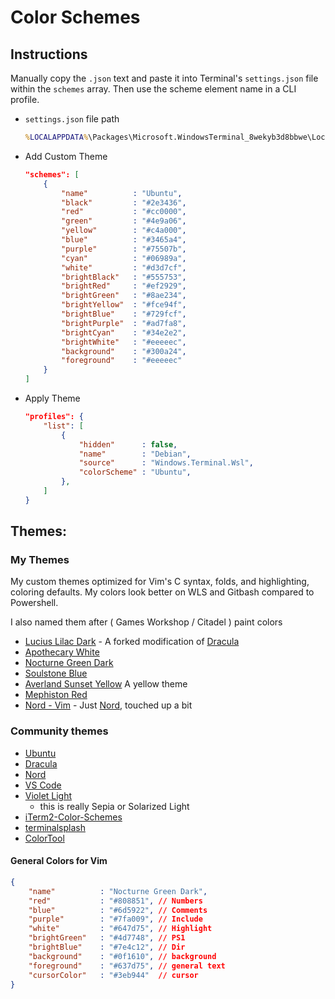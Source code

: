 # Color Schemes

## Instructions

Manually copy the ```.json``` text and paste it into Terminal's ```settings.json``` file within the ```schemes``` array. Then use the scheme element name in a CLI profile.

* ```settings.json``` file path

    ```bat
    %LOCALAPPDATA%\Packages\Microsoft.WindowsTerminal_8wekyb3d8bbwe\LocalState\settings.json
    ```

* Add Custom Theme

    ```json
    "schemes": [
        {
            "name"          : "Ubuntu",
            "black"         : "#2e3436",
            "red"           : "#cc0000",
            "green"         : "#4e9a06",
            "yellow"        : "#c4a000",
            "blue"          : "#3465a4",
            "purple"        : "#75507b",
            "cyan"          : "#06989a",
            "white"         : "#d3d7cf",
            "brightBlack"   : "#555753",
            "brightRed"     : "#ef2929",
            "brightGreen"   : "#8ae234",
            "brightYellow"  : "#fce94f",
            "brightBlue"    : "#729fcf",
            "brightPurple"  : "#ad7fa8",
            "brightCyan"    : "#34e2e2",
            "brightWhite"   : "#eeeeec",
            "background"    : "#300a24",
            "foreground"    : "#eeeeec"
        }
    ]
    ```

* Apply Theme

    ```json
    "profiles": {
        "list": [
            {
                "hidden"      : false,
                "name"        : "Debian",
                "source"      : "Windows.Terminal.Wsl",
                "colorScheme" : "Ubuntu",
            },
        ]
    }  
    ```

## Themes:

### My Themes

My custom themes optimized for Vim's C syntax, folds, and highlighting, coloring defaults. My colors look better on WLS and Gitbash compared to Powershell.

I also named them after ( Games Workshop / Citadel ) paint colors

* [Lucius Lilac Dark]( lucius-lilac-dark.json ) - A forked modification of [Dracula]( https://draculatheme.com/windows-terminal )
* [Apothecary White]( apothecary-white.json )
* [Nocturne Green Dark]( nocturne-green-dark.json )
* [Soulstone Blue]( soulstone-blue.json )
* [Averland Sunset Yellow]( averland-sunset-yellow.json ) A yellow theme
* [Mephiston Red]( mephiston-red.json )
* [Nord - Vim]( nord-vim.json ) - Just [Nord]( https://compiledexperience.com/blog/posts/windows-terminal-nord ), touched up a bit

### Community themes

* [Ubuntu]( https://github.com/mbadolato/iTerm2-Color-Schemes/blob/master/terminal/Ubuntu.terminal )
* [Dracula]( https://draculatheme.com/windows-terminal )
* [Nord]( https://compiledexperience.com/blog/posts/windows-terminal-nord )
* [VS Code]( https://github.com/adstep/vscode-windows-terminal-theme )
* [Violet Light]( https://github.com/mbadolato/iTerm2-Color-Schemes/blob/master/windowsterminal/Violet%20Light.json )
    * this is really Sepia or Solarized Light
* [iTerm2-Color-Schemes]( https://github.com/mbadolato/iTerm2-Color-Schemes/tree/master/windowsterminal )
* [terminalsplash]( https://terminalsplash.com/ )
* [ColorTool]( https://github.com/microsoft/terminal/releases/tag/1904.29002 )

#### General Colors for Vim

```json
{
    "name"          : "Nocturne Green Dark",
    "red"           : "#808851", // Numbers
    "blue"          : "#6d5922", // Comments
    "purple"        : "#7fa009", // Include
    "white"         : "#647d75", // Highlight
    "brightGreen"   : "#4d7748", // PS1
    "brightBlue"    : "#7e4c12", // Dir
    "background"    : "#0f1610", // background
    "foreground"    : "#637d75", // general text
    "cursorColor"   : "#3eb944"  // cursor
}
```
